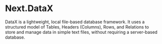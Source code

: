 # Next.DataX
DataX is a lightweight, local file-based database framework. It uses a structured model of Tables, Headers (Columns), Rows, and Relations to store and manage data in simple text files, without requiring a server-based database.
